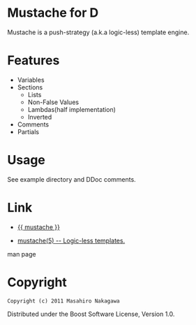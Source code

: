 # Mustache for D

Mustache is a push-strategy (a.k.a logic-less) template engine.

# Features

* Variables
* Sections
  * Lists
  * Non-False Values
  * Lambdas(half implementation)
  * Inverted
* Comments
* Partials

# Usage

See example directory and DDoc comments.

# Link

* [{{ mustache }}](http://mustache.github.com/)

* [mustache(5) -- Logic-less templates.](http://mustache.github.com/mustache.5.html)

man page

# Copyright

    Copyright (c) 2011 Masahiro Nakagawa

Distributed under the Boost Software License, Version 1.0.
